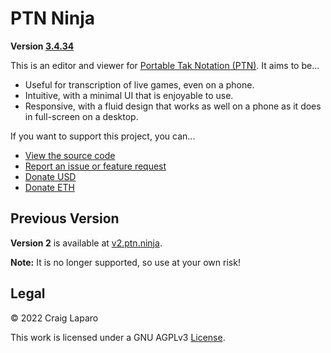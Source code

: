 # PTN Ninja

**Version [3.4.34](https://github.com/gruppler/PTN-Ninja/releases)**

This is an editor and viewer for [Portable Tak Notation (PTN)](https://ustak.org/portable-tak-notation/). It aims to be...

- Useful for transcription of live games, even on a phone.
- Intuitive, with a minimal UI that is enjoyable to use.
- Responsive, with a fluid design that works as well on a phone as it does in full-screen on a desktop.

If you want to support this project, you can...

- [View the source code](https://github.com/gruppler/PTN-Ninja/)
- [Report an issue or feature request](https://github.com/gruppler/PTN-Ninja/issues/)
- [Donate USD](https://www.paypal.me/gruppler)
- [Donate ETH](https://gruppler.argent.xyz)

## Previous Version

**Version 2** is available at [v2.ptn.ninja](https://v2.ptn.ninja).

**Note:** It is no longer supported, so use at your own risk!

## Legal

&copy; 2022 Craig Laparo

This work is licensed under a GNU AGPLv3 [License](https://www.gnu.org/licenses/agpl-3.0.en.html).
